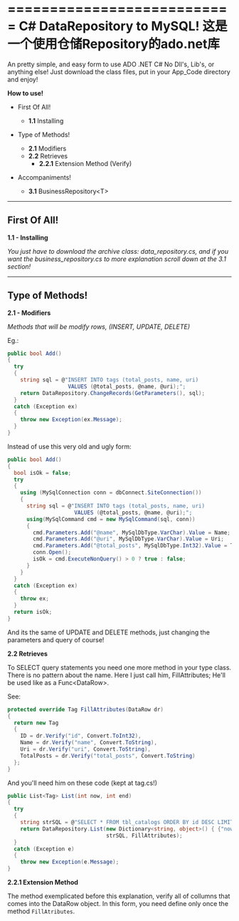 ===========================
C# DataRepository to MySQL!
这是一个使用仓储Repository的ado.net库
===========================

An pretty simple, and easy form to use ADO .NET C#
No Dll's, Lib's, or anything else!
Just download the class files, put in your App_Code directory and enjoy!

**How to use!**

  - First Of All!
    - **1.1** Installing

  - Type of Methods!
    - **2.1** Modifiers
    - **2.2** Retrieves
      - **2.2.1** Extension Method (Verify)
    
  - Accompaniments!
    - **3.1** BusinessRepository&lt;T&gt;

-------------
First Of All!
-------------
**1.1 - Installing**

*You just have to download the archive class: data_repository.cs, and if you want the business_repository.cs to more explanation scroll down at the 3.1 section!*


----------------
Type of Methods!
----------------
**2.1 - Modifiers**

*Methods that will be modify rows, (INSERT, UPDATE, DELETE)*
 
 Eg.:
```cs
public bool Add()
{
  try
  {
    string sql = @"INSERT INTO tags (total_posts, name, uri) 
                   VALUES (@total_posts, @name, @uri);";
    return DataRepository.ChangeRecords(GetParameters(), sql);
  }
  catch (Exception ex)
  {
    throw new Exception(ex.Message);
  }
}
```


Instead of use this very old and ugly form:


```cs
public bool Add()
{
  bool isOk = false;
  try
  {
    using (MySqlConnection conn = dbConnect.SiteConnection())
    {
      string sql = @"INSERT INTO tags (total_posts, name, uri) 
                     VALUES (@total_posts, @name, @uri);";
      using(MySqlCommand cmd = new MySqlCommand(sql, conn))
      {
        cmd.Parameters.Add("@name", MySqlDbType.VarChar).Value = Name;
        cmd.Parameters.Add("@uri", MySqlDbType.VarChar).Value = Uri;
        cmd.Parameters.Add("@total_posts", MySqlDbType.Int32).Value = TotalPosts;
        conn.Open();
        isOk = cmd.ExecuteNonQuery() > 0 ? true : false;
      }
    }
  }
  catch (Exception ex)
  {
    throw ex;
  }
  return isOk;
}
```

And its the same of UPDATE and DELETE methods, just changing the parameters and query of course!


**2.2 Retrieves**

To SELECT query statements you need one more method in your type class.
There is no pattern about the name. Here I just call him, FillAttributes;
He'll be used like as a Func&lt;DataRow&gt;.


See:
```cs
protected override Tag FillAttributes(DataRow dr)
{
  return new Tag
  {
    ID = dr.Verify("id", Convert.ToInt32),
    Name = dr.Verify("name", Convert.ToString),
    Uri = dr.Verify("uri", Convert.ToString),
    TotalPosts = dr.Verify("total_posts", Convert.ToString) 
  };
}
```

And you'll need him on these code (kept at tag.cs!)

```cs
public List<Tag> List(int now, int end)
{
  try
  {
    string strSQL = @"SELECT * FROM tbl_catalogs ORDER BY id DESC LIMIT @now, @end;";
    return DataRepository.List(new Dictionary<string, object>() { {"now", now}, {"end", end} },
                               strSQL, FillAttributes);
  }
  catch (Exception e)
  {
    throw new Exception(e.Message);
}
```

**2.2.1 Extension Method**

The method exemplicated before this explanation, verify all of collumns that comes into the DataRow object. In this form, you need define only once the method `FillAtributes`.
